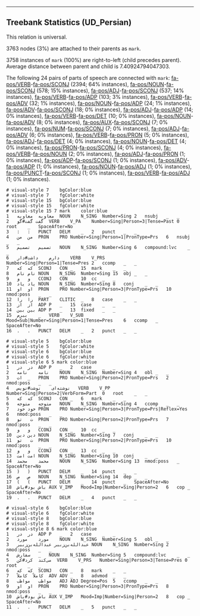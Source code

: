 

--------------------------------------------------------------------------------

## Treebank Statistics (UD_Persian)

This relation is universal.

3763 nodes (3%) are attached to their parents as `mark`.

3758 instances of `mark` (100%) are right-to-left (child precedes parent).
Average distance between parent and child is 7.40924794047303.

The following 24 pairs of parts of speech are connected with `mark`: [fa-pos/VERB]()-[fa-pos/SCONJ]() (2394; 64% instances), [fa-pos/NOUN]()-[fa-pos/SCONJ]() (578; 15% instances), [fa-pos/ADJ]()-[fa-pos/SCONJ]() (537; 14% instances), [fa-pos/VERB]()-[fa-pos/ADP]() (103; 3% instances), [fa-pos/VERB]()-[fa-pos/ADV]() (32; 1% instances), [fa-pos/NOUN]()-[fa-pos/ADP]() (24; 1% instances), [fa-pos/ADV]()-[fa-pos/SCONJ]() (18; 0% instances), [fa-pos/ADJ]()-[fa-pos/ADP]() (14; 0% instances), [fa-pos/VERB]()-[fa-pos/DET]() (10; 0% instances), [fa-pos/NOUN]()-[fa-pos/ADV]() (8; 0% instances), [fa-pos/AUX]()-[fa-pos/SCONJ]() (7; 0% instances), [fa-pos/NUM]()-[fa-pos/SCONJ]() (7; 0% instances), [fa-pos/ADJ]()-[fa-pos/ADV]() (6; 0% instances), [fa-pos/VERB]()-[fa-pos/PRON]() (5; 0% instances), [fa-pos/ADJ]()-[fa-pos/DET]() (4; 0% instances), [fa-pos/NOUN]()-[fa-pos/DET]() (4; 0% instances), [fa-pos/PRON]()-[fa-pos/SCONJ]() (4; 0% instances), [fa-pos/VERB]()-[fa-pos/NOUN]() (2; 0% instances), [fa-pos/ADJ]()-[fa-pos/PRON]() (1; 0% instances), [fa-pos/ADP]()-[fa-pos/SCONJ]() (1; 0% instances), [fa-pos/ADV]()-[fa-pos/ADP]() (1; 0% instances), [fa-pos/NOUN]()-[fa-pos/ADJ]() (1; 0% instances), [fa-pos/PUNCT]()-[fa-pos/SCONJ]() (1; 0% instances), [fa-pos/VERB]()-[fa-pos/ADJ]() (1; 0% instances).


~~~ conllu
# visual-style 7	bgColor:blue
# visual-style 7	fgColor:white
# visual-style 15	bgColor:blue
# visual-style 15	fgColor:white
# visual-style 15 7 mark	color:blue
1	معاویه	معاویه	NOUN	N_SING	Number=Sing	2	nsubj	_	_
2	گفت	گفت#گو	VERB	V_PA	Number=Sing|Person=3|Tense=Past	0	root	_	SpaceAfter=No
3	:	:	PUNCT	DELM	_	2	punct	_	_
4	من	من	PRON	PRO	Number=Sing|Person=1|PronType=Prs	6	nsubj	_	_
5	تصمیم	تصمیم	NOUN	N_SING	Number=Sing	6	compound:lvc	_	_
6	دارم	داشت#دار	VERB	V_PRS	Number=Sing|Person=1|Tense=Pres	2	ccomp	_	_
7	که	که	SCONJ	CON	_	15	mark	_	_
8	نام	نام	NOUN	N_SING	Number=Sing	15	obj	_	_
9	و	و	CCONJ	CON	_	10	cc	_	_
10	یاد	یاد	NOUN	N_SING	Number=Sing	8	conj	_	_
11	او	او	PRON	PRO	Number=Sing|Person=3|PronType=Prs	10	nmod:poss	_	_
12	را	را	PART	CLITIC	_	8	case	_	_
13	از	از	ADP	P	_	15	case	_	_
14	بین	بین	ADP	P	_	13	fixed	_	_
15	ببرم	_	VERB	V_SUB	Mood=Sub|Number=Sing|Person=1|Tense=Pres	6	ccomp	_	SpaceAfter=No
16	.	.	PUNCT	DELM	_	2	punct	_	_

~~~


~~~ conllu
# visual-style 5	bgColor:blue
# visual-style 5	fgColor:white
# visual-style 6	bgColor:blue
# visual-style 6	fgColor:white
# visual-style 6 5 mark	color:blue
1	در	در	ADP	P	_	2	case	_	_
2	نامه	نامه	NOUN	N_SING	Number=Sing	4	obl	_	_
3	ات	_	PRON	PRO	Number=Sing|Person=2|PronType=Prs	2	nmod:poss	_	_
4	نوشته‌ای	نوشت#نویس	VERB	V_PP	Number=Sing|Person=2|VerbForm=Part	0	root	_	_
5	که	که	SCONJ	CON	_	6	mark	_	_
6	متوجه	متوجه	NOUN	N_SING	Number=Sing	4	ccomp	_	_
7	خود	خود	PRON	PRO	Number=Sing|Person=3|PronType=Prs|Reflex=Yes	6	nmod:poss	_	_
8	ت	تو	PRON	PRO	Number=Sing|Person=2|PronType=Prs	7	nmod:poss	_	_
9	و	و	CCONJ	CON	_	10	cc	_	_
10	دین	دین	NOUN	N_SING	Number=Sing	7	conj	_	_
11	ت	تو	PRON	PRO	Number=Sing|Person=2|PronType=Prs	10	nmod:poss	_	_
12	و	و	CCONJ	CON	_	13	cc	_	_
13	امت	امت	NOUN	N_SING	Number=Sing	10	conj	_	_
14	محمد	محمد	NOUN	N_SING	Number=Sing	13	nmod:poss	_	SpaceAfter=No
15	)	)	PUNCT	DELM	_	14	punct	_	_
16	ص	ص	NOUN	N_SING	Number=Sing	14	dep	_	_
17	(	(	PUNCT	DELM	_	14	punct	_	SpaceAfter=No
18	باش	بود#باش	AUX	V_IMP	Mood=Imp|Number=Sing|Person=2	6	cop	_	SpaceAfter=No
19	.	.	PUNCT	DELM	_	4	punct	_	_

~~~


~~~ conllu
# visual-style 6	bgColor:blue
# visual-style 6	fgColor:white
# visual-style 8	bgColor:blue
# visual-style 8	fgColor:white
# visual-style 8 6 mark	color:blue
1	در	در	ADP	P	_	2	case	_	_
2	مورد	مورد	NOUN	N_SING	Number=Sing	5	obl	_	_
3	عبدالله‌بن‌زبیر	عبدالله‌بن‌زبیر	NOUN	N_SING	Number=Sing	2	nmod:poss	_	_
4	سفارش	_	NOUN	N_SING	Number=Sing	5	compound:lvc	_	_
5	می‌کند	کرد#کن	VERB	V_PRS	Number=Sing|Person=3|Tense=Pres	0	root	_	_
6	که	که	SCONJ	CON	_	8	mark	_	_
7	کاملاً	کاملاً	ADV	ADV	_	8	advmod	_	_
8	مواظب	مواظب	ADJ	ADJ	Degree=Pos	5	ccomp	_	_
9	او	او	PRON	PRO	Number=Sing|Person=3|PronType=Prs	8	nmod:poss	_	_
10	باش	بود#باش	AUX	V_IMP	Mood=Imp|Number=Sing|Person=2	8	cop	_	SpaceAfter=No
11	.	.	PUNCT	DELM	_	5	punct	_	_

~~~


